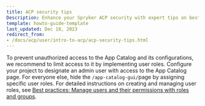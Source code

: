 ```yaml
---
title: ACP security tips
Description: Enhance your Spryker ACP security with expert tips on best practices and configurations to safeguard your platform and protect customer data effectively.
template: howto-guide-template
last_updated: Dec 18, 2023
redirect_from:
- /docs/acp/user/intro-to-acp/acp-security-tips.html
---
```


To prevent unauthorized access to the App Catalog and its configurations, we recommend to limit access to it by implementing user roles. Configure your project to designate an admin user with access to the App Catalog page. For everyone else, hide the `/app-catalog-gui/`page by assigning specific user roles. For detailed instructions on creating and managing user roles, see [Best practices: Manage users and their permissions with roles and groups](/docs/pbc/all/user-management/{{site.version}}/base-shop/manage-in-the-back-office/best-practices-manage-users-and-their-permissions-with-roles-and-groups.html).
